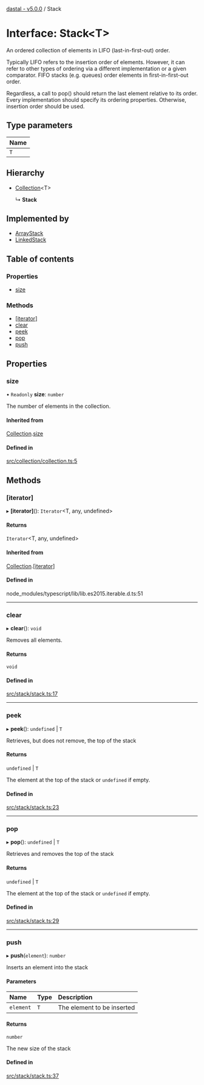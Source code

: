 [dastal - v5.0.0](../README.md) / Stack

# Interface: Stack<T\>

An ordered collection of elements in LIFO (last-in-first-out) order.

Typically LIFO refers to the insertion order of elements. However, it
can refer to other types of ordering via a different implementation or a given comparator.
FIFO stacks (e.g. queues) order elements in first-in-first-out order.

Regardless, a call to pop() should return the last element relative to its order.
Every implementation should specify its ordering properties. Otherwise, insertion order should be used.

## Type parameters

| Name |
| :------ |
| `T` |

## Hierarchy

- [Collection](collection.md)<T\>

  ↳ **Stack**

## Implemented by

- [ArrayStack](../classes/arraystack.md)
- [LinkedStack](../classes/linkedstack.md)

## Table of contents

### Properties

- [size](stack.md#size)

### Methods

- [[iterator]](stack.md#[iterator])
- [clear](stack.md#clear)
- [peek](stack.md#peek)
- [pop](stack.md#pop)
- [push](stack.md#push)

## Properties

### size

• `Readonly` **size**: `number`

The number of elements in the collection.

#### Inherited from

[Collection](collection.md).[size](collection.md#size)

#### Defined in

[src/collection/collection.ts:5](https://github.com/havelessbemore/dastal/blob/02d2e5c/src/collection/collection.ts#L5)

## Methods

### [iterator]

▸ **[iterator]**(): `Iterator`<T, any, undefined\>

#### Returns

`Iterator`<T, any, undefined\>

#### Inherited from

[Collection](collection.md).[[iterator]](collection.md#[iterator])

#### Defined in

node_modules/typescript/lib/lib.es2015.iterable.d.ts:51

___

### clear

▸ **clear**(): `void`

Removes all elements.

#### Returns

`void`

#### Defined in

[src/stack/stack.ts:17](https://github.com/havelessbemore/dastal/blob/02d2e5c/src/stack/stack.ts#L17)

___

### peek

▸ **peek**(): `undefined` \| `T`

Retrieves, but does not remove, the top of the stack

#### Returns

`undefined` \| `T`

The element at the top of the stack or `undefined` if empty.

#### Defined in

[src/stack/stack.ts:23](https://github.com/havelessbemore/dastal/blob/02d2e5c/src/stack/stack.ts#L23)

___

### pop

▸ **pop**(): `undefined` \| `T`

Retrieves and removes the top of the stack

#### Returns

`undefined` \| `T`

The element at the top of the stack or `undefined` if empty.

#### Defined in

[src/stack/stack.ts:29](https://github.com/havelessbemore/dastal/blob/02d2e5c/src/stack/stack.ts#L29)

___

### push

▸ **push**(`element`): `number`

Inserts an element into the stack

#### Parameters

| Name | Type | Description |
| :------ | :------ | :------ |
| `element` | `T` | The element to be inserted |

#### Returns

`number`

The new size of the stack

#### Defined in

[src/stack/stack.ts:37](https://github.com/havelessbemore/dastal/blob/02d2e5c/src/stack/stack.ts#L37)
